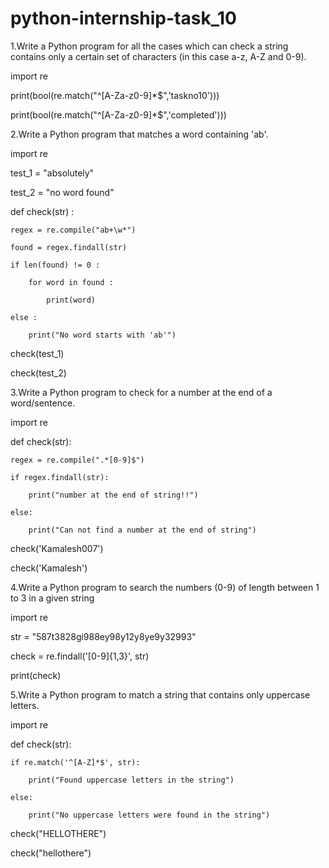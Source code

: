 # python-internship-task_10

1.Write a Python program for all the cases which can check a string contains only a certain set of characters (in this case a-z, A-Z and 0-9).

import re

print(bool(re.match("^[A-Za-z0-9]*$",'taskno10')))

print(bool(re.match("^[A-Za-z0-9]*$",'completed')))

2.Write a Python program that matches a word containing 'ab'.

import re

test_1 = "absolutely"

test_2 = "no word found"

def check(str) :

    regex = re.compile("ab+\w*")

    found = regex.findall(str)

    if len(found) != 0 : 

        for word in found : 

            print(word)

    else : 

        print("No word starts with 'ab'")

check(test_1)

check(test_2)

3.Write a Python program to check for a number at the end of a word/sentence.

import re

def check(str):

    regex = re.compile(".*[0-9]$")

    if regex.findall(str):

        print("number at the end of string!!")

    else:

        print("Can not find a number at the end of string")

check('Kamalesh007')

check('Kamalesh')

4.Write a Python program to search the numbers (0-9) of length between 1 to 3 in a given string

import re

str = "587t3828gi988ey98y12y8ye9y32993"

check = re.findall('[0-9]{1,3}', str)

print(check)

5.Write a Python program to match a string that contains only uppercase letters.

import re

def check(str):

    if re.match('^[A-Z]*$', str):

        print("Found uppercase letters in the string")

    else:

        print("No uppercase letters were found in the string")

check("HELLOTHERE")

check("hellothere")


